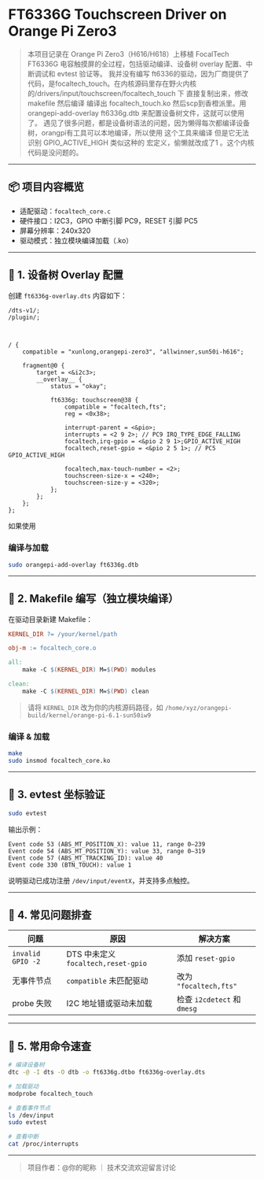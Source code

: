 # FT6336G Touchscreen Driver on Orange Pi Zero3

> 本项目记录在 Orange Pi Zero3（H616/H618）上移植 FocalTech FT6336G 电容触摸屏的全过程，包括驱动编译、设备树 overlay 配置、中断调试和 evtest 验证等。
我并没有编写 ft6336的驱动，因为厂商提供了代码，是focaltech_touch。在内核源码里存在野火内核的/drivers/input/touchscreen/focaltech_touch 下 
直接复制出来，修改makefile 然后编译 编译出 focaltech_touch.ko 然后scp到香橙派里。用orangepi-add-overlay ft6336g.dtb 来配置设备树文件，这就可以使用了。
遇见了很多问题，都是设备树语法的问题，因为懒得每次都编译设备树，orangpi有工具可以本地编译，所以使用 这个工具来编译 但是它无法识别 GPIO_ACTIVE_HIGH 类似这种的
宏定义，偷懒就改成了1 。这个内核代码是没问题的。
---

## 📦 项目内容概览

- 适配驱动：`focaltech_core.c`
- 硬件接口：I2C3，GPIO 中断引脚 PC9，RESET 引脚 PC5
- 屏幕分辨率：240x320
- 驱动模式：独立模块编译加载（.ko）

---

## 🔧 1. 设备树 Overlay 配置

创建 `ft6336g-overlay.dts` 内容如下：

```dts
/dts-v1/;
/plugin/;



/ {
    compatible = "xunlong,orangepi-zero3", "allwinner,sun50i-h616";

    fragment@0 {
        target = <&i2c3>;
        __overlay__ {
            status = "okay";

            ft6336g: touchscreen@38 {
                compatible = "focaltech,fts";
                reg = <0x38>;

                interrupt-parent = <&pio>;
                interrupts = <2 9 2>; // PC9 IRQ_TYPE_EDGE_FALLING
                focaltech,irq-gpio = <&pio 2 9 1>;GPIO_ACTIVE_HIGH
                focaltech,reset-gpio = <&pio 2 5 1>; // PC5 GPIO_ACTIVE_HIGH

                focaltech,max-touch-number = <2>;
                touchscreen-size-x = <240>;
                touchscreen-size-y = <320>;
            };
        };
    };
};
```
如果使用 
### 编译与加载

```bash
sudo orangepi-add-overlay ft6336g.dtb
```

---

## 🧰 2. Makefile 编写（独立模块编译）

在驱动目录新建 Makefile：

```makefile
KERNEL_DIR ?= /your/kernel/path

obj-m := focaltech_core.o

all:
	make -C $(KERNEL_DIR) M=$(PWD) modules

clean:
	make -C $(KERNEL_DIR) M=$(PWD) clean
```

> 请将 `KERNEL_DIR` 改为你的内核源码路径，如 `/home/xyz/orangepi-build/kernel/orange-pi-6.1-sun50iw9`

### 编译 & 加载

```bash
make
sudo insmod focaltech_core.ko
```

---

## 🧪 3. evtest 坐标验证

```bash
sudo evtest
```

输出示例：

```text
Event code 53 (ABS_MT_POSITION_X): value 11, range 0–239
Event code 54 (ABS_MT_POSITION_Y): value 33, range 0–319
Event code 57 (ABS_MT_TRACKING_ID): value 40
Event code 330 (BTN_TOUCH): value 1
```

说明驱动已成功注册 `/dev/input/eventX`，并支持多点触控。

---

## 🧠 4. 常见问题排查

| 问题 | 原因 | 解决方案 |
|------|------|----------|
| `invalid GPIO -2` | DTS 中未定义 `focaltech,reset-gpio` | 添加 `reset-gpio` |
| 无事件节点 | `compatible` 未匹配驱动 | 改为 `"focaltech,fts"` |
| probe 失败 | I2C 地址错或驱动未加载 | 检查 `i2cdetect` 和 `dmesg` |

---

## 📌 5. 常用命令速查

```bash
# 编译设备树
dtc -@ -I dts -O dtb -o ft6336g.dtbo ft6336g-overlay.dts

# 加载驱动
modprobe focaltech_touch

# 查看事件节点
ls /dev/input
sudo evtest

# 查看中断
cat /proc/interrupts
```

---

> 项目作者：@你的昵称 ｜ 技术交流欢迎留言讨论